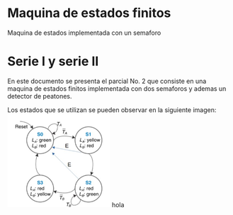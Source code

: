 # Maquina de estados finitos
 Maquina de estados implementada con un semaforo
# Serie I y serie II
En este documento se presenta el parcial No. 2 que consiste en una maquina de estados finitos implementada con dos semaforos y ademas un detector de peatones.

Los estados que se utilizan se pueden observar en la siguiente imagen:
![alt text](image.png)
hola